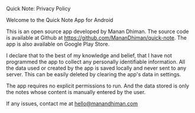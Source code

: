 Quick Note: Privacy Policy

Welcome to the Quick Note App for Android

This is an open source app developed by Manan Dhiman. The source code is available at Github at https://github.com/MananDhiman/quick-note. The app is also available on Google Play Store.

I declare that to the best of my knowledge and belief, that I have not programmed the app to collect any personally identifiable information. All the data used or created by the app is saved locally and never sent to any server. This can be easily deleted by clearing the app's data in settings.

The app requires no explicit permissions to run. And the data stored is only the notes whose content is manually entered by the user.

If any issues, contact me at hello@manandhiman.com